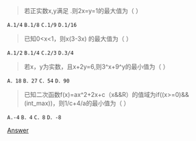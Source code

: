 > 若正实数x,y满足 .则2x=y=1的最大值为（    ）

```A.1/4```  ```B.1/8```  ```C.1/9```  ```D.1/16```

> 已知0<x<1，则x(3-3x) 的最大值为（    ）

```A.1/2``` ```B.1/4``` ```C.2/3``` ```D.3/4```

> 若x，y为实数，且x+2y=6,则3^x+9^y的最小值为（       ）

```A．18```	```B．27```	```C．54```	```D．90```

> 已知二次函数f(x)=ax^2+2x+c（x&&R）的值域为if((x>=0)&&(int_max))，则1/c+4/a的最小值为（       ）

```A.-4```	```B．4```	```C．8```	```D．-8```

[Answer]()

